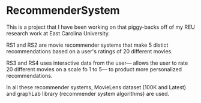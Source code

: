 # RecommenderSystem

This is a project that I have been working on that piggy-backs off of my REU research work at East Carolina University.

RS1 and RS2 are  movie recommender systems that make 5 distict recommendations based on a user's ratings of 20 different movies.

RS3 and RS4 uses interactive data from the user–– allows the user to rate 20 different movies on a scale fo 1 to 5–– to product more personalized recommendations.

In all these recommender systems, MovieLens dataset (100K and Latest) and graphLab library (recommender system algorithms) are used.
